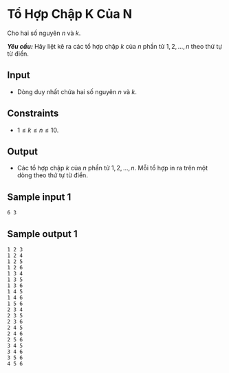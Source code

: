 # Tổ Hợp Chập K Của N

Cho hai số nguyên $n$ và $k$.

***Yêu cầu:*** Hãy liệt kê ra các tổ hợp chập $k$ của $n$ phần tử $1, 2, \dots, n$ theo thứ tự từ điển.

## Input

- Dòng duy nhất chứa hai số nguyên $n$ và $k$.

## Constraints

- $1 \le k \le n \le 10$.

## Output

- Các tổ hợp chập $k$ của $n$ phần tử $1, 2, \dots, n$. Mỗi tổ hợp in ra trên một dòng theo thứ tự từ điển.

## Sample input 1

```
6 3
```

## Sample output 1

```
1 2 3 
1 2 4
1 2 5
1 2 6
1 3 4
1 3 5
1 3 6
1 4 5
1 4 6
1 5 6
2 3 4
2 3 5
2 3 6
2 4 5
2 4 6
2 5 6
3 4 5
3 4 6
3 5 6
4 5 6
```



